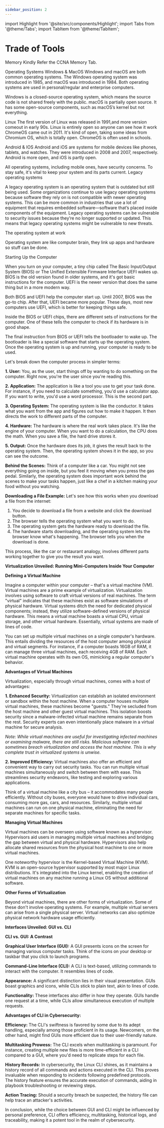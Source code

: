```yaml
---
sidebar_position: 2
---
```


import Highlight from '@site/src/components/Highlight';
import Tabs from '@theme/Tabs';
import TabItem from '@theme/TabItem';

# Trade of Tools


Memory 
Kindly Refer the CCNA Memory Tab.
 
Operating Systems
Windows & MacOS
Windows and macOS are both common operating systems. The Windows operating system was introduced in 1985, and macOS was introduced in 1984. Both operating systems are used in personal/regular  and enterprise computers. 
 
Windows is a closed-source operating system, which means the source code is not shared freely with the public. macOS is partially open source. It has some open-source components, such as macOS’s kernel but not everything. 
 
Linux 
The first version of Linux was released in 1991,and more version comeout in early 90s. Linux is entirely open so anyone can see how it work  	
ChromeOS came out in 2011. It's kind of open, taking some ideas from Chromium OS, which is totally open. ChromeOS is often used in schools.
 
Android & IOS
Android and iOS are systems for mobile devices like phones, tablets, and watches. They were introduced in 2008 and 2007, respectively. Android is more open, and iOS is partly open.
 
All operating systems, including mobile ones, have security concerns. To stay safe, it's vital to keep your system and its parts current.
Legacy operating systems
 
A legacy operating system is an operating system that is outdated but still being used. Some organizations continue to use legacy operating systems because software they rely on is not compatible with newer operating systems. This can be more common in industries that use a lot of equipment that requires embedded software—software that’s placed inside components of the equipment.
Legacy operating systems can be vulnerable to security issues because they’re no longer supported or updated. This means that legacy operating systems might be vulnerable to new threats.
 
 
The operating system at work
 
Operating system are like computer brain, they link up apps and hardware so stuff can be done.
 
Starting Up the Computer
 
When you turn on your computer, a tiny chip called The Basic Input/Output System (BIOS) or The Unified Extensible Firmware Interface UEFI wakes up. BIOS is the old version found in older systems, and it's got basic instructions for the computer. UEFI is the newer version that does the same thing but in a more modern way.
 
Both BIOS and UEFI help the computer start up. Until 2007, BIOS was the go-to chip. After that, UEFI became more popular. These days, most new computers use UEFI, which is better for keeping things safe.
 
Inside the BIOS or UEFI chips, there are different sets of instructions for the computer. One of these tells the computer to check if its hardware is in good shape.
 
The final instruction from BIOS or UEFI tells the bootloader to wake up. The bootloader is like a special software that starts up the operating system. Once the operating system is up and running, your computer is ready to be used.

Let's break down the computer process in simpler terms:
  
**1. User:**
You, as the user, start things off by wanting to do something on the computer. Right now, you're the user since you're reading this.
 
**2. Application:**
The application is like a tool you use to get your task done. For instance, if you need to calculate something, you'd use a calculator app. If you want to write, you'd use a word processor. This is the second part.
 
**3. Operating System:**
The operating system is like the conductor. It takes what you want from the app and figures out how to make it happen. It then directs the work to different parts of the computer.
 
**4. Hardware:**
The hardware is where the real work takes place. It's like the engine of your computer. When you want to do a calculation, the CPU does the math. When you save a file, the hard drive stores it.
 
**5. Output:**
Once the hardware does its job, it gives the result back to the operating system. Then, the operating system shows it in the app, so you can see the outcome.
 
**Behind the Scenes:**
Think of a computer like a car. You might not see everything going on inside, but you feel it moving when you press the gas pedal. Similarly, the operating system does important work behind the scenes to make your tasks happen, just like a chef in a kitchen making your food without you watching.
 
**Downloading a File Example:**
Let's see how this works when you download a file from the internet:
 
1. You decide to download a file from a website and click the download button.
2. The browser tells the operating system what you want to do.
3. The operating system gets the hardware ready to download the file.
4. The hardware starts downloading, and the operating system lets the browser know what's happening. The browser tells you when the download is done.
 
This process, like the car or restaurant analogy, involves different parts working together to give you the result you want.
 
**Virtualization Unveiled: Running Mini-Computers Inside Your Computer**
 
**Defining a Virtual Machine**
 
Imagine a computer within your computer – that's a virtual machine (VM). Virtual machines are a prime example of virtualization. Virtualization involves using software to craft virtual versions of real machines. The term "virtual" indicates that these machines exist as software simulations of physical hardware. Virtual systems ditch the need for dedicated physical components; instead, they utilize software-defined versions of physical hardware. This means a virtual machine boasts a virtual CPU, virtual storage, and other virtual hardware. Essentially, virtual systems are made of lines of code.
 
You can set up multiple virtual machines on a single computer's hardware. This entails dividing the resources of the host computer among physical and virtual segments. For instance, if a computer boasts 16GB of RAM, it can manage three virtual machines, each receiving 4GB of RAM. Each virtual machine operates with its own OS, mimicking a regular computer's behavior.
 
**Advantages of Virtual Machines**
 
Virtualization, especially through virtual machines, comes with a host of advantages:
 
**1. Enhanced Security:** Virtualization can establish an isolated environment or sandbox within the host machine. When a computer houses multiple virtual machines, these machines become "guests." They're secluded from the host machine and other guest virtual machines. This isolation boosts security since a malware-infected virtual machine remains separate from the rest. Security experts can even intentionally place malware in a virtual machine for secure analysis.
 
*Note: While virtual machines are useful for investigating infected machines or examining malware, there are still risks. Malicious software can sometimes breach virtualization and access the host machine. This is why complete trust in virtualized systems is unwise.*
 
**2. Improved Efficiency:** Virtual machines also offer an efficient and convenient way to carry out security tasks. You can run multiple virtual machines simultaneously and switch between them with ease. This streamlines security endeavors, like testing and exploring various applications.
 
Think of a virtual machine like a city bus – it accommodates many people efficiently. Without city buses, everyone would have to drive individual cars, consuming more gas, cars, and resources. Similarly, multiple virtual machines can run on one physical machine, eliminating the need for separate machines for specific tasks.
 
**Managing Virtual Machines**
 
Virtual machines can be overseen using software known as a hypervisor. Hypervisors aid users in managing multiple virtual machines and bridging the gap between virtual and physical hardware. Hypervisors also help allocate shared resources from the physical host machine to one or more virtual machines.
 
One noteworthy hypervisor is the Kernel-based Virtual Machine (KVM). KVM is an open-source hypervisor supported by most major Linux distributions. It's integrated into the Linux kernel, enabling the creation of virtual machines on any machine running a Linux OS without additional software.
 
**Other Forms of Virtualization**
 
Beyond virtual machines, there are other forms of virtualization. Some of these don't involve operating systems. For example, multiple virtual servers can arise from a single physical server. Virtual networks can also optimize physical network hardware usage efficiently.
 
 
**Interfaces Unveiled: GUI vs. CLI**
 
**CLI vs. GUI: A Contrast**

**Graphical User Interface (GUI):**
A GUI presents icons on the screen for managing various computer tasks. Think of the icons on your desktop or taskbar that you click to launch programs.
 
**Command-Line Interface (CLI):**
A CLI is text-based, utilizing commands to interact with the computer. It resembles lines of code.
 
**Appearance:**
A significant distinction lies in their visual presentation. GUIs boast graphics and icons, while CLIs stick to plain text, akin to lines of code.
 
**Functionality:**
These interfaces also differ in how they operate. GUIs handle one request at a time, while CLIs allow simultaneous execution of multiple requests.
 
**Advantages of CLI in Cybersecurity:**
 
**Efficiency:**
The CLI's swiftness is favored by some due to its adept handling, especially among those proficient in its usage. Newcomers, on the other hand, might find GUIs more efficient due to their user-friendly nature.
 
**Multitasking Prowess:**
The CLI excels when multitasking is paramount. For instance, creating multiple new files is more time-efficient in a CLI compared to a GUI, where you'd need to replicate steps for each file.
 
**History Records:**
In cybersecurity, the Linux CLI shines, as it maintains a history record of all commands and actions executed in the CLI. This proves invaluable when responding to incidents following predefined protocols. The history feature ensures the accurate execution of commands, aiding in playbook troubleshooting or reviewing steps.
 
**Action Tracing:**
Should a security breach be suspected, the history file can help trace an attacker's activities.
 
In conclusion, while the choice between GUI and CLI might be influenced by personal preference, CLI offers efficiency, multitasking, historical logs, and traceability, making it a potent tool in the realm of cybersecurity.
 
